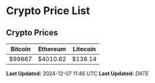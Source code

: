 # Crypto Price List

## Crypto Prices
| Bitcoin | Ethereum | Litecoin |
| ------- | -------- | -------- |
| $99867 | $4010.62 | $138.14 |
**Last Updated:** 2024-12-07 11:46 UTC
**Last Updated:** $DATE$
